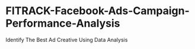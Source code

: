 # FITRACK-Facebook-Ads-Campaign-Performance-Analysis
Identify The Best Ad Creative Using Data Analysis
